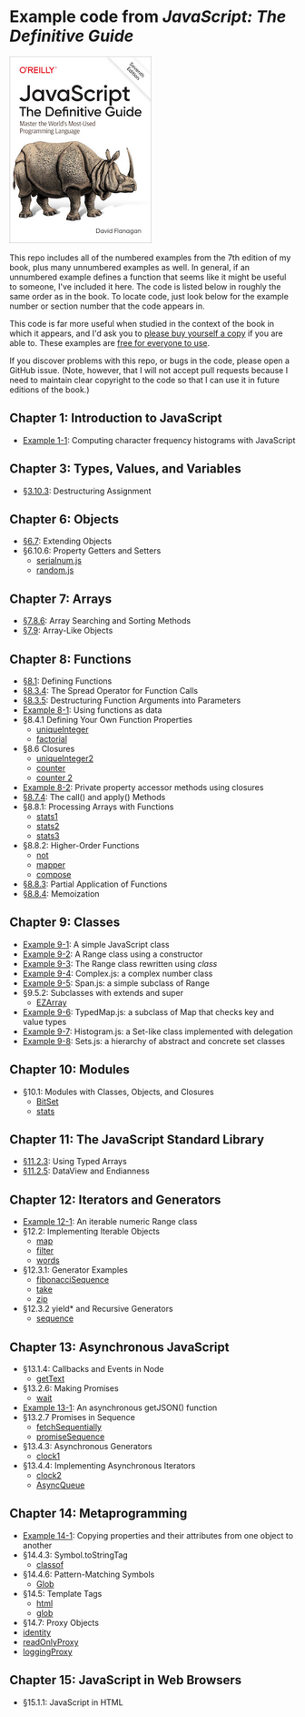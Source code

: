# Example code from _JavaScript: The Definitive Guide_

![The cover of JavaScript: The Definitive Guide](smallcover.jpg)

This repo includes all of the numbered examples from the 7th edition
of my book, plus many unnumbered examples as well. In general, if an
unnumbered example defines a function that seems like it might be
useful to someone, I've included it here. The code is listed below in
roughly the same order as in the book. To locate code, just look below
for the example number or section number that the code appears in.

This code is far more useful when studied in the context of the book
in which it appears, and I'd ask you to [please buy yourself a
copy](https://amzn.to/3fTETLV) if you are able to. These examples are
[free for everyone to use](LICENSE.md).

If you discover problems with this repo, or bugs in the code, please
open a GitHub issue. (Note, however, that I will not accept pull
requests because I need to maintain clear copyright to the code so
that I can use it in future editions of the book.)


## Chapter 1: Introduction to JavaScript
- [Example 1-1](ch01/charfreq.js): Computing character frequency histograms with JavaScript

## Chapter 3: Types, Values, and Variables

- [§3.10.3](ch03/destructuring.js): Destructuring Assignment

## Chapter 6: Objects

- [§6.7](ch06/merge.js): Extending Objects
- §6.10.6: Property Getters and Setters
    - [serialnum.js](ch06/serialnum.js)
    - [random.js](ch06/random.js)

## Chapter 7: Arrays

- [§7.8.6](ch07/findall.js): Array Searching and Sorting Methods
- [§7.9](ch07/isArrayLike.js): Array-Like Objects

## Chapter 8: Functions

- [§8.1](ch08/example_functions.js): Defining Functions
- [§8.3.4](ch08/timed.js): The Spread Operator for Function Calls
- [§8.3.5](ch08/arraycopy.js): Destructuring Function Arguments into Parameters
- [Example 8-1](ch08/operators.js): Using functions as data
- §8.4.1 Defining Your Own Function Properties
    - [uniqueInteger](ch08/uniqueInteger.js)
    - [factorial](ch08/factorial.js)
- §8.6 Closures
    - [uniqueInteger2](ch08/uniqueInteger2.js)
    - [counter](ch08/counter.js)
    - [counter 2](ch08/counter2.js)
- [Example 8-2](ch08/addPrivateProperty.js): Private property accessor methods using closures
- [§8.7.4](ch08/trace.js): The call() and apply() Methods
- §8.8.1: Processing Arrays with Functions
    - [stats1](ch08/stats1.js)
    - [stats2](ch08/stats2.js)
    - [stats3](ch08/stats3.js)
- §8.8.2: Higher-Order Functions
    - [not](ch08/not.js)
    - [mapper](ch08/mapper.js)
    - [compose](ch08/compose.js)
- [§8.8.3](ch08/partial.js): Partial Application of Functions
- [§8.8.4](ch08/memoize.js): Memoization

## Chapter 9: Classes

- [Example 9-1](ch09/range1.js): A simple JavaScript class
- [Example 9-2](ch09/range2.js): A Range class using a constructor
- [Example 9-3](ch09/range3.js): The Range class rewritten using _class_
- [Example 9-4](ch09/Complex.js): Complex.js: a complex number class
- [Example 9-5](ch09/Span.js): Span.js: a simple subclass of Range
- §9.5.2: Subclasses with extends and super
    - [EZArray](ch09/EZArray.js)
- [Example 9-6](ch09/TypedMap.js): TypedMap.js: a subclass of Map that checks key and value types
- [Example 9-7](ch09/Histogram.js): Histogram.js: a Set-like class implemented with delegation
- [Example 9-8](ch09/Sets.js): Sets.js: a hierarchy of abstract and concrete set classes

## Chapter 10: Modules

- §10.1: Modules with Classes, Objects, and Closures
    - [BitSet](ch10/BitSet.js)
    - [stats](ch10/stats.js)

## Chapter 11: The JavaScript Standard Library

- [§11.2.3](ch11/sieve.js): Using Typed Arrays
- [§11.2.5](ch11/littleEndian.js): DataView and Endianness

## Chapter 12: Iterators and Generators

- [Example 12-1](ch12/Range.js): An iterable numeric Range class
- §12.2: Implementing Iterable Objects
    - [map](ch12/map.js)
    - [filter](ch12/filter.js)
    - [words](ch12/words.js)
- §12.3.1: Generator Examples
    - [fibonacciSequence](ch12/fibonacciSequence.js)
    - [take](ch12/take.js)
    - [zip](ch12/zip.js)
- §12.3.2 yield* and Recursive Generators
    - [sequence](ch12/sequence.js)

## Chapter 13: Asynchronous JavaScript

- §13.1.4: Callbacks and Events in Node
    - [getText](ch13/getText.js)
- §13.2.6: Making Promises
    - [wait](ch13/wait.js)
- [Example 13-1](ch13/getJSON.js): An asynchronous getJSON() function
- §13.2.7 Promises in Sequence
    - [fetchSequentially](ch13/fetchSequentially.js)
    - [promiseSequence](ch13/promiseSequence.js)
- §13.4.3: Asynchronous Generators
    - [clock1](ch13/clock1.js)
- §13.4.4:  Implementing Asynchronous Iterators
    - [clock2](ch13/clock2.js)
    - [AsyncQueue](ch13/AsyncQueue.js)

## Chapter 14: Metaprogramming

- [Example 14-1](ch14/assignDescriptors.js): Copying properties and their attributes from one object to another
- §14.4.3: Symbol.toStringTag
    - [classof](ch14/classof.js)
- §14.4.6: Pattern-Matching Symbols
    - [Glob](ch14/Glob.js)
- §14.5: Template Tags
    - [html](ch14/html.js)
    - [glob](ch14/globtag.js)
- §14.7: Proxy Objects
 - [identity](ch14/identity.js)
 - [readOnlyProxy](ch14/readOnlyProxy.js)
 - [loggingProxy](ch14/loggingProxy.js)

## Chapter 15: JavaScript in Web Browsers

- §15.1.1: JavaScript in HTML <script> Tags
    - [digital clock](ch15/digital_clock.html)
    - [importScript](ch15/importScript.js)
- §15.2.2: Registering Event Handlers
    - [onload](ch15/onload.js)
- §15.3.2: Document Structure and Traversal
    - [traverse](ch15/traverse.js)
    - [textContent](ch15/textContent.js)
- [Example 15-1](ch15/TOC.js): Generating a table of contents with the DOM API
- §15.4.4: Scripting Stylesheets
    - [setTheme](ch15/setTheme.js)
- [Example 15-2](ch15/inline-circle.js): The <inline-circle> custom element
- [Example 15-3](ch15/search-box.js): Implementing a web component
- §15.7.1: SVG in HTML
    - [clock face](ch15/clock.html)
- §15.7.2: Scripting SVG
    - [clock motion](ch15/clock.js)
- [Example 15-4](ch15/pieChart.js): Drawing a pie chart with JavaScript and SVG
- [Example 15-5](ch15/polygons.js): Regular polygons with moveTo(), lineTo(), and closePath()
- [Example 15-6](ch15/curves.js): Adding curves to a path
- §15.8.5: Coordinate System Transforms
    - [shear() and rotateAbout()](ch15/transforms.js)
- [Example 15-7](ch15/koch.js): A Koch snowflake with transformations
- [§15.8.6](ch15/clip.js): Clipping
- [Example 15-8](ch15/smear.js): Motion blur with ImageData
- [§15.9.2](ch15/webaudio.js): The WebAudio API
- [Example 15-9](ch15/guessinggame.html): History management with pushState()
- §15.11.1: fetch()
    - [error handling](ch15/fetchWithErrorHandling.js)
    - [request parameters](ch15/settingRequestParameters.js)
    - [request headers](ch15/settingRequestHeaders.js)
    - [file upload](ch15/uploadCanvasImage.js)
    - [with timeout](ch15/fetchWithTimeout.js)
- [Example 15-10](ch15/streamBody.js): Streaming the response body from a fetch() request
- [Example 15-11](ch15/chatClient.html): A simple chat client using EventSource
- [Example 15-12](ch15/chatServer.js): A Server Sent Events chat server
- §15.12.2: Cookies
    - [getCookies](ch15/getCookies.js)
    - [setCookie](ch15/setCookie.js)
- [Example 15-13](ch15/zipcodeDatabase.js): A IndexedDB database of US postal codes
    - [zipcode data](ch15/zipcodes.json)
    - [test program](ch15/zipcodes.html)
- [Example 15-14](ch15/mandelbrotWorker.js): Worker code for computing regions of the Mandelbrot set
- [Example 15-15](ch15/mandelbrot.js): A web application for displaying and exploring the Mandelbrot set
    - [mandelbrot.html](ch15/mandelbrot.html)

## Chapter 16: Server-Side JavaScript with Node

- §16.2: Node Is Asynchronous by Default
    - [readConfigFile](ch16/readConfigFile.js)
    - [readConfigFile2](ch16/readConfigFile2.js)
    - [readConfigFile3](ch16/readConfigFile3.js)
    - [readConfigFileSync](ch16/readConfigFileSync.js)
- §16.5.1: Pipes
    - [pipe](ch16/pipe.js)
    - [gzip](ch16/gzip.js)
    - [grep](ch16/grep.js)
- §16.5.2: Asynchronous Iteration
    - [asyncgrep](ch16/asyncgrep.js)
- §16.5.3: Writing to Streams and Handling Backpressure
    - [write](ch16/write.js)
    - [copy](ch16/copy.js)
- §16.5.4: Reading Streams with Events
    - [copyfile](ch16/copyfile.js)
    - [hash](ch16/hash.js)
- §16.7.6: Working with Directories
    - [listDirectory](ch16/listDirectory.js)
- §16.8 HTTP: Clients and Servers
    - [postJSON](ch16/postJSON.js)
    - [staticHTTPServer](ch16/staticHTTPServer.js)
- §16.9: Non-HTTP Network Servers and Clients
    - [knockKnockServer](ch16/knockKnockServer.js)
    - [knockKnockClient](ch16/knockKnockClient.js)
- §16.10.2: exec() and execFile()
    - [parallelExec](ch16/parallelExec.js)
- §16.10.4: fork()
    - [parent](ch16/parent.js)
    - [child](ch16/child.js)
- §16.11.1: Creating Workers and Passing Messages
    - [splines](ch16/splines.js)
- §16.11.5: Sharing Typed Arrays Between Threads
    - [incorrect parallel increment](ch16/parallelIncrement.js)
    - [atomic increment](ch16/atomicIncrement.js)


Note that: I (Chau) reuse the codes from the book and take some notes for my learning process. 